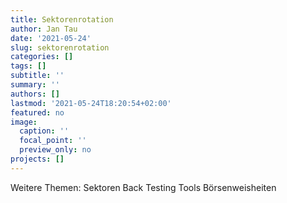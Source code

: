 ```yaml
---
title: Sektorenrotation
author: Jan Tau
date: '2021-05-24'
slug: sektorenrotation
categories: []
tags: []
subtitle: ''
summary: ''
authors: []
lastmod: '2021-05-24T18:20:54+02:00'
featured: no
image:
  caption: ''
  focal_point: ''
  preview_only: no
projects: []
---
```





Weitere Themen:
Sektoren
Back Testing Tools
Börsenweisheiten
